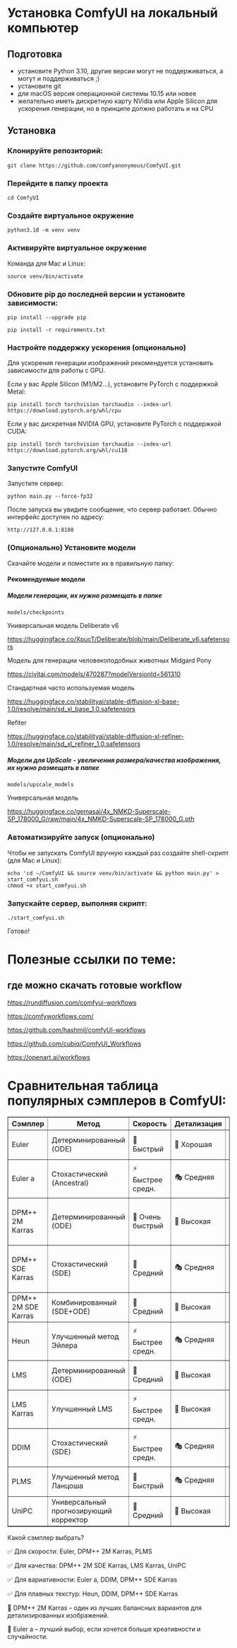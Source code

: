 # Установка ComfyUI на локальный компьютер

## Подготовка

- установите Python 3.10, другие версии могут не поддерживаться, а могут и поддерживаться ;)
- установите git
- для macOS версия операционной системы 10.15 или новее
- желательно иметь дискретную карту NVidia или Apple Silicon для ускорения генерации, но в принципе должно работать и на CPU

## Установка

### Клонируйте репозиторий:

```
git clone https://github.com/comfyanonymous/ComfyUI.git
```

### Перейдите в папку проекта

```
cd ComfyUI
```

### Создайте виртуальное окружение

```
python3.10 -m venv venv
```

### Активируйте виртуальное окружение

Команда для Mac и Linux:
```
source venv/bin/activate
```


### Обновите pip до последней версии и установите зависимости:

```
pip install --upgrade pip

pip install -r requirements.txt
```



### Настройте поддержку ускорения (опционально)

Для ускорения генерации изображений рекомендуется установить зависимости для работы с GPU.

Если у вас Apple Silicon (M1/M2...), установите PyTorch с поддержкой Metal:

```
pip install torch torchvision torchaudio --index-url https://download.pytorch.org/whl/cpu
```

Если у вас дискретная NVIDIA GPU, установите PyTorch с поддержкой CUDA:

```
pip install torch torchvision torchaudio --index-url https://download.pytorch.org/whl/cu118
```

### Запустите ComfyUI

Запустите сервер:

```
python main.py --force-fp32
```


После запуска вы увидите сообщение, что сервер работает. Обычно интерфейс доступен по адресу:

```
http://127.0.0.1:8188
```

### (Опционально) Установите модели

Скачайте модели и поместите их в правильную папку:

#### Рекомендуемые модели

##### *Модели генерации*, их нужно размещать в папке
```
models/checkpoints
```
Универсальная модель Deliberate v6

https://huggingface.co/XpucT/Deliberate/blob/main/Deliberate_v6.safetensors

Модель для генерации человекоподобных животных Midgard Pony

https://civitai.com/models/470287?modelVersionId=561310

Стандартная часто используемая модель

https://huggingface.co/stabilityai/stable-diffusion-xl-base-1.0/resolve/main/sd_xl_base_1.0.safetensors

Refiter

https://huggingface.co/stabilityai/stable-diffusion-xl-refiner-1.0/resolve/main/sd_xl_refiner_1.0.safetensors

##### *Модели для UpScale* - увеличения размера/качества изображения, их нужно размещать в папке
```
models/upscale_models
```
Универсальная модель

https://huggingface.co/gemasai/4x_NMKD-Superscale-SP_178000_G/raw/main/4x_NMKD-Superscale-SP_178000_G.pth

### Автоматизируйте запуск (опционально)
    
Чтобы не запускать ComfyUI вручную каждый раз cоздайте shell-скрипт (для Mac и Linux):

```
echo 'cd ~/ComfyUI && source venv/bin/activate && python main.py' > start_comfyui.sh
chmod +x start_comfyui.sh
```


### Запускайте сервер, выполняя скрипт:

```
./start_comfyui.sh
```

Готово!

# Полезные ссылки по теме:

## где можно скачать готовые workflow

https://rundiffusion.com/comfyui-workflows

https://comfyworkflows.com/

https://github.com/hashmil/comfyUI-workflows

https://github.com/cubiq/ComfyUI_Workflows

https://openart.ai/workflows


# Сравнительная таблица популярных сэмплеров в ComfyUI:

<table border="1">
<tr>
<th>Сэмплер</th><th>Метод</th><th>Скорость</th><th>Детализация</th><th>Вариативность</th><th>Особенности</th><tr>
<tr><td>Euler</td><td>Детерминированный (ODE)</td><td>🚀 Быстрый</td><td>🎯 Хорошая</td><td>🔄 Низкая</td><td>Четкие, стабильные результаты</td></tr>
<tr><td>Euler a</td><td>Стохастический (Ancestral)</td><td>⚡ Быстрее средн.</td><td>🎭 Средняя</td><td>	🔄🔄 Выше</td><td>Более креативные и “живые” изображения</td></tr>
<tr><td>DPM++ 2M Karras</td><td>Детерминированный (ODE)	</td><td>🚀 Очень быстрый</td><td>	🎯 Высокая</td><td>	🔄 Низкая</td><td>	Хорошо сохраняет детали, популярен в SDXL</td></tr>
<tr><td>DPM++ SDE Karras</td><td>	Стохастический (SDE)</td><td>	🔄 Средний</td><td>	🎭 Средняя</td><td>	🔄🔄 Выше</td><td>	Мягкие текстуры, подходит для художественных изображений</td></tr>
<tr><td>DPM++ 2M SDE Karras	</td><td>Комбинированный (SDE+ODE)</td><td>	🔄 Средний</td><td>	🎯 Высокая</td><td>	🔄 Средняя	</td><td>Отличный баланс качества и скорости</td></tr>
<tr><td>Heun</td><td>	Улучшенный метод Эйлера</td><td>	⚡ Быстрее средн.</td><td>	🎭 Средняя</td><td>	🔄 Средняя</td><td>	Компромисс между четкостью и плавностью</td></tr>
<tr><td>LMS</td><td>	Детерминированный (ODE)</td><td>	🔄 Средний</td><td>	🎯 Высокая</td><td>	🔄 Низкая	</td><td>Хорош для резких и четких изображений</td></tr>
<tr><td>LMS Karras</td><td>	Улучшенный LMS</td><td>	⚡ Быстрее средн.</td><td>	🎯 Высокая</td><td>	🔄 Низкая</td><td>	Четкие контуры, хорошо подходит для деталей</td></tr>
<tr><td>DDIM</td><td>	Стохастический (SDE)</td><td>	⚡ Быстрее средн.</td><td>	🎭 Средняя	</td><td>🔄🔄 Выше</td><td>	Гладкие результаты, хорош для анимации</td></tr>
<tr><td>PLMS	</td><td>Улучшенный метод Ланцоша	</td><td>🚀 Быстрый</td><td>	🎭 Средняя</td><td>	🔄 Средняя</td><td>	Баланс скорости и качества</td></tr>
<tr><td>UniPC</td><td>	Универсальный прогнозирующий корректор</td><td>	🔄 Средний	</td><td>🎯 Высокая	</td><td>🔄 Средняя</td><td>	Хороший выбор для сложных сцен</td></tr>

</table>
Какой сэмплер выбрать?

✅ Для скорости: Euler, DPM++ 2M Karras, PLMS

✅ Для качества: DPM++ 2M SDE Karras, LMS Karras, UniPC

✅ Для вариативности: Euler a, DDIM, DPM++ SDE Karras

✅ Для плавных текстур: Heun, DDIM, DPM++ SDE Karras

🔹 DPM++ 2M Karras – один из лучших балансных вариантов для детализированных изображений.

🔹 Euler a – лучший выбор, если хочется больше креативности и случайности.

